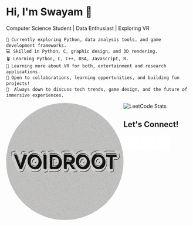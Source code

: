 # Hi, I'm Swayam 👋
Computer Science Student | Data Enthusiast |  Exploring VR

```first
🔭 Currently exploring Python, data analysis tools, and game development frameworks.
💻 Skilled in Python, C, graphic design, and 3D rendering.
🪴 Learning Python, C, C++, DSA, Javascript, R.
🌱 Learning more about VR for both, entertainment and research applications.
🤔 Open to collaborations, learning opportunities, and building fun projects!
💬  Always down to discuss tech trends, game design, and the future of immersive experiences. 
```

<img src="VoidRoot.png" width="320px" align="left" style="border-radius: 50%">

![LeetCode Stats](https://leetcard.jacoblin.cool/SwayamTakkamore?ext=heatmap&theme=wtf&font=M+PLUS+Rounded+1c&border=1&radius=20)

**Let's Connect!**
----------------------
[<img src="mail.svg" height="40px" align="center" background="white">](mailto:takkamoreswayam@gmail.com)
[<img src="linkedin.svg" height="40px" align="center">](https://www.linkedin.com/in/swayam-voidroot)
[<img src="instagram.svg" height="40px" align="center">](https://www.instagram.com/swayam_voidroot)
